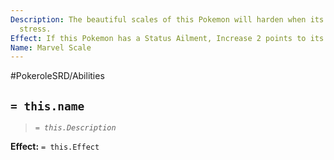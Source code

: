 ```yaml
---
Description: The beautiful scales of this Pokemon will harden when its body is under
  stress.
Effect: If this Pokemon has a Status Ailment, Increase 2 points to its Defense Attribute.
Name: Marvel Scale
---
```


#PokeroleSRD/Abilities

## `= this.name`

> *`= this.Description`*

**Effect:** `= this.Effect`
